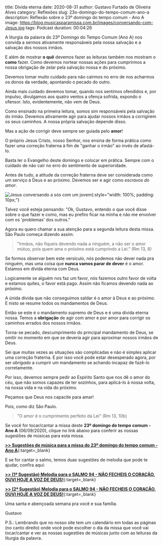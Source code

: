﻿title: Dívida eterna
date: 2020-08-31
author: Gustavo Furtado de Oliveira Alves
category: Reflexões
slug: 23o-domingo-do-tempo-comum-ano-a
description: Reflexão sobre o 23º domingo do tempo comum - Ano A
image: https://blog.musicasparamissa.com.br/images/conversando-com-Jesus.jpg
tags: Podcast
duration: 00:04:26

A liturgia da palavra do 23º Domingo do Tempo Comum (Ano A) nos convida a sermos ativamente responsáveis pela nossa salvação e a salvação dos nossos irmãos.

E além de mostrar **o quê** devemos fazer as leituras também nos mostram o **como** fazer.
Como devemos nortear nossas ações para cumprirmos a nossa obrigação de zelar pela salvação nossa e do próximo.

Devemos tomar muito cuidado para não cairmos no erro de nos acharmos os donos da verdade, apontando o pecado do outro.

Ainda mais cuidado devemos tomar, quando nos sentimos ofendidos e, por impulso, divulgamos aos quatro ventos a ofença sofrida, expondo o ofensor. Isto, evidentemente, não vem de Deus.

Como ensinado na primeira leitura, somos sim responsáveis pela salvação do irmão.
Devemos ativamente agir para ajudar nossos irmãos a corrigirem os seus caminhos.
A nossa própria salvação depende disso.

Mas a ação de corrigir deve sempre ser guiada pelo **amor**!

O próprio Jesus Cristo, nosso Senhor, nos ensina de forma prática como fazer uma correção fraterna à fim de "ganhar o irmão" ao invés de afastá-lo.

Basta ler o Evangelho deste domingo e colocar em prática. Sempre com o cuidado de não cair no erro do sentimento de superioridade.

Antes de tudo, a atitude da correção fraterna deve ser considerada como um serviço à Deus e ao próximo. Devemos ser e agir como _escravos do amor_.

![Jesus conversando a sós com um jovem](/images/conversando-com-Jesus.jpg){:style="width: 100%; padding: 10px;"}

Talvez você esteja pensando: "Ok, Gustavo, entendo o que você disse sobre o que fazer e como, mas eu prefiro ficar na minha e não me envolver com os 'problemas' dos outros."

Agora eu quero chamar a sua atenção para a segunda leitura desta missa.
São Paulo começa dizendo assim:

> "Irmãos, não fiqueis devendo nada a ninguém, a não ser o amor mútuo, pois quem ama o próximo está cumprindo a Lei." (Rm 13, 8)

Se formos observar bem este versículo, nós podemos não dever nada pra ninguém, mas uma coisa que **nunca vamos parar de dever** é o amor. Estamos em dívida eterna com Deus.

Logicamente se alguém nos faz um favor, nós fazemos outro favor de volta e estamos quites, o favor está pago. Assim não ficamos devendo nada ao próximo.

A únida dívida que não conseguimos saldar é o amor à Deus e ao próximo. E nisto se resume todos os mandamentos de Deus.

Então se este é o mandamento supremo de Deus e é uma dívida eterna nossa. Temos a **obrigação** de agir com amor e por amor para corrigir os caminhos errados dos nossos irmãos.

Torna-se pecado, descumprimento do principal mandamento de Deus, se omitir no momento em que se deveria agir para aproximar nossos irmãos de Deus.

Sei que muitas vezes as situações são complicadas e não é simples aplicar uma correção fraterna.
E por isso você pode estar desesperado agora, por ser _obrigado_ a cumprir um mandamento se achando incapaz de fazê-lo corretamente.

Por isso, devemos sempre pedir ao Espírito Santo que nos dê o amor do céu, que não somos capazes de ter sozinhos, para aplicá-lo à nossa volta, na nossa vida e na vida do próximo.

Peçamos que Deus nos capacite para amar!

Pois, como diz São Paulo.

> "O amor é o cumprimento perfeito da Lei" (Rm 13, 10b)





Se você for tocar/cantar a missa deste **23º domingo do tempo comum - Ano A** (06/09/2020),
clique no link abaixo para conferir as nossas sugestões de músicas para esta missa.

[**>> Sugestões de música para a missa do 23º domingo do tempo comum - Ano A**](https://musicasparamissa.com.br/sugestoes-para/23o-domingo-do-tempo-comum-ano-a){:target=\_blank}

E se for cantar o salmo, temos duas sugestões de melodia que pode te ajudar, confira aqui:

[**>> (1ª Sugestão) Melodia para o SALMO 94 - NÃO FECHEIS O CORAÇÃO, OUVI HOJE A VOZ DE DEUS!**](https://musicasparamissa.com.br/musica/salmo-94-nao-fecheis-o-coracao-ouvi-hoje-a-voz-de-deus/){:target=\_blank}

[**>> (2ª Sugestão) Melodia para o SALMO 94 - NÃO FECHEIS O CORAÇÃO, OUVI HOJE A VOZ DE DEUS!**](https://musicasparamissa.com.br/musica/salmo-94-nao-fecheis-o-coracao/){:target=\_blank}

Uma santa e abençoada semana pra você e sua família.

Gustavo

P.S.: Lembrando que no nosso site tem um calendário em todas as páginas (no canto direito) 
onde você pode escolher o dia da missa que você vai tocar/cantar e ver as nossas sugestões 
de músicas junto com as leituras da liturgia da palavra.
